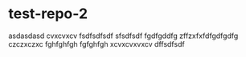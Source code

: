 # test-repo-2
asdasdasd
cvxcvxcv
fsdfsdfsdf
sfsdfsdf
fgdfgddfg
zffzxfxfdfgdfgdfg
czczxczxc
fghfghfgh
fgfghfgh
xcvxcvxvxcv
dffsdfsdf
